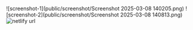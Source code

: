 ![screenshot-1](public/screenshot/Screenshot 2025-03-08 140205.png)
![screenshot-2](public/screenshot/Screenshot 2025-03-08 140813.png)
![netlify url](https://jolly-bonbon-538a39.netlify.app/)
